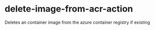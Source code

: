 # delete-image-from-acr-action
Deletes an container image from the azure container registry if existing
